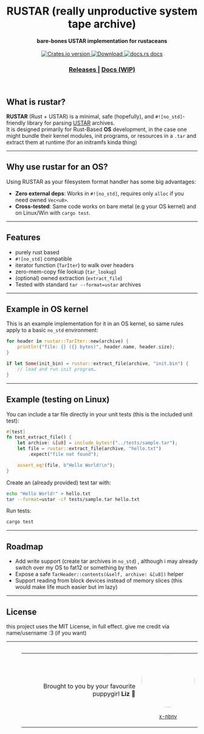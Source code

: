 
<h1 align="middle">RUSTAR
 (really unproductive system tape archive)
</h1>
<div align="middle">
 <strong>
 bare-bones USTAR implementation for rustaceans
 </strong>
</div>
</br>
<div align="center">
  <!-- Crates version -->
  <a href="https://crates.io/crates/rustar">
    <img src="https://img.shields.io/crates/v/rustar.svg?style=flat-square"
    alt="Crates.io version" />
  </a>
  <!-- Downloads -->
  <a href="https://crates.io/crates/rustar">
    <img src="https://img.shields.io/crates/d/rustar.svg?style=flat-square"
      alt="Download" />
  </a>
  <!-- docs.rs docs -->
  <a href="https://docs.rs/rustar">
    <img src="https://img.shields.io/badge/docs-latest-blue.svg?style=flat-square"
      alt="docs.rs docs" />
  </a>
</div>
<div align="center">
  <h3>
    <a href="https://github.com/dignifiedquire/async-tar/releases">
      Releases
    </a>
    <span> | </span>
    <a href="https://docs.rs/async-tar">
      Docs (WIP)
    </a>
  </h3>
</div>
<div align="left">
</br>
    
## What is rustar?  
**RUSTAR** (Rust + USTAR) is a minimal, safe (hopefully), and `#![no_std]`-friendly library for parsing [USTAR](https://en.wikipedia.org/wiki/Tar_(computing)#UStar_format) archives.  
It is designed primarily for Rust-Based **OS** development, in the case one might bundle their kernel modules, init programs, or resources in a `.tar` and extract them at runtime (for an initramfs kinda thing)


---

## Why use rustar for an OS?
Using RUSTAR as your filesystem format handler has some big advantages:
- **Zero external deps**: Works in `#![no_std]`, requires only `alloc` if you need owned `Vec<u8>`.  
- **Cross-tested**: Same code works on bare metal (e.g your OS kernel) and on Linux/Win with `cargo test`.

---

## Features
- purely rust based
- `#![no_std]` compatible  
- iterator function (`TarIter`) to walk over headers  
- zero-mem-copy file lookup (`tar_lookup`)  
- (optional) owned extraction (`extract_file`)  
- Tested with standard `tar --format=ustar` archives  

---

## Example in  OS kernel
This is an example implementation for it in an OS kernel, so same rules apply to a basic ```no_std``` environment:
```rust
for header in rustar::TarIter::new(archive) {
    println!("file: {} ({} bytes)", header.name, header.size);
}

if let Some(init_bin) = rustar::extract_file(archive, "init.bin") {
    // load and run init program…
}
```

---

## Example (testing on Linux)
You can include a tar file directly in your unit tests (this is the included unit test):

```rust
#[test]
fn test_extract_file() {
    let archive: &[u8] = include_bytes!("../tests/sample.tar");
    let file = rustar::extract_file(archive, "hello.txt")
        .expect("file not found");

    assert_eq!(file, b"Hello World!\n");
}
```

Create an (already provided) test tar with:

```bash
echo "Hello World!" > hello.txt
tar --format=ustar -cf tests/sample.tar hello.txt
```

Run tests:

```bash
cargo test
```

---

## Roadmap
- Add write support (create tar archives in `no_std`) , although i may already switch over my OS to fat12 or something by then
- Expose a safe `TarHeader::contents(&self, archive: &[u8])` helper  
- Support reading from block devices instead of memory slices (this would make life much easier but im lazy)

---

## License

this project uses the MIT License, in full effect. give me credit via name/username :3 (if you want)

---

<blockquote>
<table align="right">
<tr>
<td align="right">

Brought to you by your favourite puppygirl **Liz** 🐾  

</td>
<td>

<a href="https://github.com/x-nbnv">
  <img src="https://avatars.githubusercontent.com/u/65957437?v=4"
       width="140"
       height="140"
       style="border-radius:50%;"/>
</a>  
<p align="center"><sub><a href="https://github.com/x-nbnv">x-nbnv</a></sub></p>

</td>
</tr>
</table>
</blockquote>
